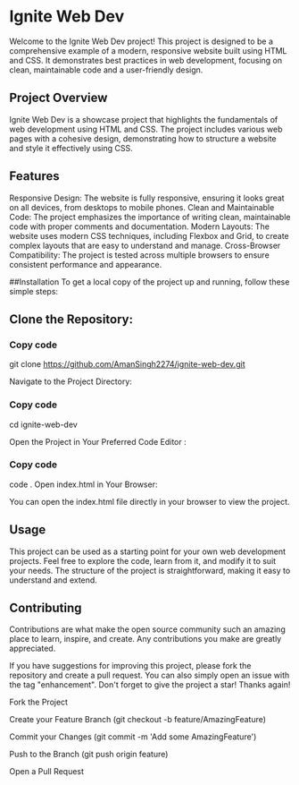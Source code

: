 # Ignite Web Dev
Welcome to the Ignite Web Dev project! This project is designed to be a comprehensive example of a modern, responsive website built using HTML and CSS. It demonstrates best practices in web development, focusing on clean, maintainable code and a user-friendly design.

## Project Overview
Ignite Web Dev is a showcase project that highlights the fundamentals of web development using HTML and CSS. The project includes various web pages with a cohesive design, demonstrating how to structure a website and style it effectively using CSS.

## Features
Responsive Design: The website is fully responsive, ensuring it looks great on all devices, from desktops to mobile phones.
Clean and Maintainable Code: The project emphasizes the importance of writing clean, maintainable code with proper comments and documentation.
Modern Layouts: The website uses modern CSS techniques, including Flexbox and Grid, to create complex layouts that are easy to understand and manage.
Cross-Browser Compatibility: The project is tested across multiple browsers to ensure consistent performance and appearance.

##Installation
To get a local copy of the project up and running, follow these simple steps:

## Clone the Repository:

### Copy code

git clone https://github.com/AmanSingh2274/ignite-web-dev.git

Navigate to the Project Directory:

### Copy code
cd ignite-web-dev

Open the Project in Your Preferred Code Editor :

### Copy code
code .
Open index.html in Your Browser:

You can open the index.html file directly in your browser to view the project.

## Usage
This project can be used as a starting point for your own web development projects. Feel free to explore the code, learn from it, and modify it to suit your needs. The structure of the project is straightforward, making it easy to understand and extend.

## Contributing

Contributions are what make the open source community such an amazing place to learn, inspire, and create. Any contributions you make are greatly appreciated.

If you have suggestions for improving this project, please fork the repository and create a pull request. You can also simply open an issue with the tag "enhancement". Don't forget to give the project a star! Thanks again!

Fork the Project

Create your Feature Branch (git checkout -b feature/AmazingFeature)

Commit your Changes (git commit -m 'Add some AmazingFeature')

Push to the Branch (git push origin feature)

Open a Pull Request
